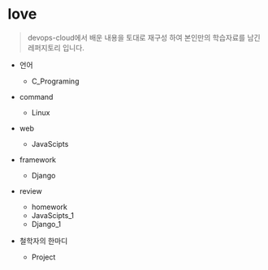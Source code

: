 # love

> devops-cloud에서 배운 내용을 토대로
> 재구성 하여 본인만의 학습자료를 남긴 레퍼지토리 입니다.

- 언어

  - C_Programing

- command

  - Linux

- web

  - JavaScipts

- framework

  - Django

- review

  - homework
  - JavaScipts_1
  - Django_1

- 철학자의 한마디
  - Project
